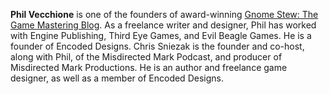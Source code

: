 **Phil Vecchione** is one of the founders of award-winning [Gnome Stew: The Game Mastering Blog](http://gnomestew.com/). As a freelance writer and designer, Phil has worked with Engine Publishing, Third Eye Games, and Evil Beagle Games. He is a founder of Encoded Designs. Chris Sniezak is the founder and co-host, along with Phil, of the Misdirected Mark Podcast, and producer of Misdirected Mark Productions. He is an author and freelance game designer, as well as a member of Encoded Designs.